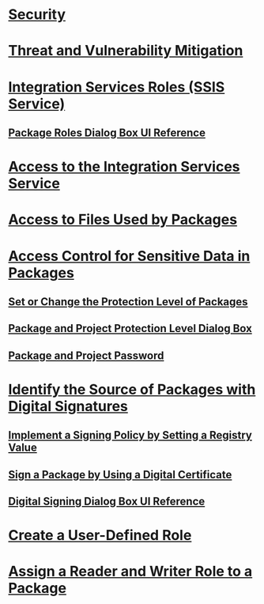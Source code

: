 # [Security](security-overview-integration-services.md)
# [Threat and Vulnerability Mitigation](../threat-and-vulnerability-mitigation-integration-services.md)
# [Integration Services Roles (SSIS Service)](integration-services-roles-ssis-service.md)
## [Package Roles Dialog Box UI Reference](../package-roles-dialog-box-ui-reference.md)
# [Access to the Integration Services Service](../access-to-the-integration-services-service.md)
# [Access to Files Used by Packages](../access-to-files-used-by-packages.md)
# [Access Control for Sensitive Data in Packages](access-control-for-sensitive-data-in-packages.md)
## [Set or Change the Protection Level of Packages](../set-or-change-the-protection-level-of-packages.md)
## [Package and Project Protection Level Dialog Box](../package-and-project-protection-level-dialog-box.md)
## [Package and Project Password](../package-and-project-password.md)
# [Identify the Source of Packages with Digital Signatures](identify-the-source-of-packages-with-digital-signatures.md)
## [Implement a Signing Policy by Setting a Registry Value](../implement-a-signing-policy-by-setting-a-registry-value.md)
## [Sign a Package by Using a Digital Certificate](../sign-a-package-by-using-a-digital-certificate.md)
## [Digital Signing Dialog Box UI Reference](../digital-signing-dialog-box-ui-reference.md)
# [Create a User-Defined Role](../create-a-user-defined-role.md)
# [Assign a Reader and Writer Role to a Package](../assign-a-reader-and-writer-role-to-a-package.md)
